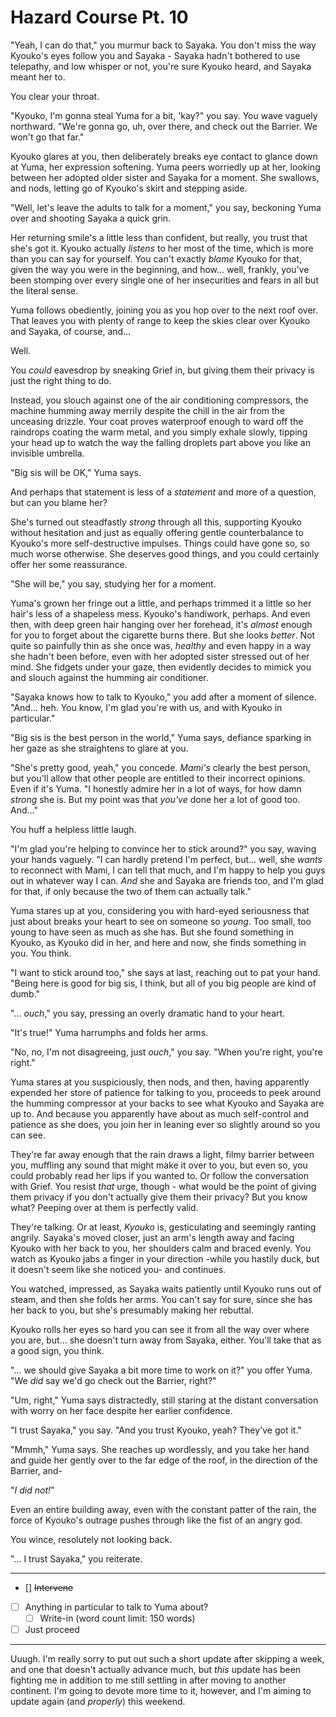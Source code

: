 # Hazard Course Pt. 10

"Yeah, I can do that," you murmur back to Sayaka. You don't miss the way Kyouko's eyes follow you and Sayaka - Sayaka hadn't bothered to use telepathy, and low whisper or not, you're sure Kyouko heard, and Sayaka meant her to.

You clear your throat.

"Kyouko, I'm gonna steal Yuma for a bit, 'kay?" you say. You wave vaguely northward. "We're gonna go, uh, over there, and check out the Barrier. We won't go that far."

Kyouko glares at you, then deliberately breaks eye contact to glance down at Yuma, her expression softening. Yuma peers worriedly up at her, looking between her adopted older sister and Sayaka for a moment. She swallows, and nods, letting go of Kyouko's skirt and stepping aside.

"Well, let's leave the adults to talk for a moment," you say, beckoning Yuma over and shooting Sayaka a quick grin.

Her returning smile's a little less than confident, but really, you trust that she's got it. Kyouko actually *listens* to her most of the time, which is more than you can say for yourself. You can't exactly *blame* Kyouko for that, given the way you were in the beginning, and how\... well, frankly, you've been stomping over every single one of her insecurities and fears in all but the literal sense.

Yuma follows obediently, joining you as you hop over to the next roof over. That leaves you with plenty of range to keep the skies clear over Kyouko and Sayaka, of course, and...

Well.

You *could* eavesdrop by sneaking Grief in, but giving them their privacy is just the right thing to do.

Instead, you slouch against one of the air conditioning compressors, the machine humming away merrily despite the chill in the air from the unceasing drizzle. Your coat proves waterproof enough to ward off the raindrops coating the warm metal, and you simply exhale slowly, tipping your head up to watch the way the falling droplets part above you like an invisible umbrella.

"Big sis will be OK," Yuma says.

And perhaps that statement is less of a *statement* and more of a question, but can you blame her?

She's turned out steadfastly *strong* through all this, supporting Kyouko without hesitation and just as equally offering gentle counterbalance to Kyouko's more self-destructive impulses. Things could have gone so, so much worse otherwise. She deserves good things, and you could certainly offer her some reassurance.

"She will be," you say, studying her for a moment.

Yuma's grown her fringe out a little, and perhaps trimmed it a little so her hair's less of a shapeless mess. Kyouko's handiwork, perhaps. And even then, with deep green hair hanging over her forehead, it's *almost* enough for you to forget about the cigarette burns there. But she looks *better*. Not quite so painfully thin as she once was, *healthy* and even happy in a way she hadn't been before, even with her adopted sister stressed out of her mind. She fidgets under your gaze, then evidently decides to mimick you and slouch against the humming air conditioner.

"Sayaka knows how to talk to Kyouko," you add after a moment of silence. "And... heh. You know, I'm glad you're with us, and with Kyouko in particular."

"Big sis is the best person in the world," Yuma says, defiance sparking in her gaze as she straightens to glare at you.

"She's pretty good, yeah," you concede. *Mami's* clearly the best person, but you'll allow that other people are entitled to their incorrect opinions. Even if it's Yuma. "I honestly admire her in a lot of ways, for how damn *strong* she is. But my point was that *you've* done her a lot of good too. And..."

You huff a helpless little laugh.

"I'm glad you're helping to convince her to stick around?" you say, waving your hands vaguely. "I can hardly pretend I'm perfect, but... well, she *wants* to reconnect with Mami, I can tell that much, and I'm happy to help you guys out in whatever way I can. *And* she and Sayaka are friends too, and I'm glad for that, if only because the two of them can actually talk."

Yuma stares up at you, considering you with hard-eyed seriousness that just about breaks your heart to see on someone so *young*. Too small, too young to have seen as much as she has. But she found something in Kyouko, as Kyouko did in her, and here and now, she finds something in you. You think.

"I want to stick around too," she says at last, reaching out to pat your hand. "Being here is good for big sis, I think, but all of you big people are kind of dumb."

"... *ouch*," you say, pressing an overly dramatic hand to your heart.

"It's true!" Yuma harrumphs and folds her arms.

"No, no, I'm not disagreeing, just *ouch*," you say. "When you're right, you're right."

Yuma stares at you suspiciously, then nods, and then, having apparently expended her store of patience for talking to you, proceeds to peek around the humming compressor at your backs to see what Kyouko and Sayaka are up to. And because you apparently have about as much self-control and patience as she does, you join her in leaning ever so slightly around so you can see.

They're far away enough that the rain draws a light, filmy barrier between you, muffling any sound that might make it over to you, but even so, you could probably read her lips if you wanted to. Or follow the conversation with Grief. You resist *that* urge, though - what would be the point of giving them privacy if you don't actually give them their privacy? But you know what? Peeping over at them is perfectly valid.

They're talking. Or at least, *Kyouko* is, gesticulating and seemingly ranting angrily. Sayaka's moved closer, just an arm's length away and facing Kyouko with her back to you, her shoulders calm and braced evenly. You watch as Kyouko jabs a finger in your direction -while you hastily duck, but it doesn't seem like she noticed you- and continues.

You watched, impressed, as Sayaka waits patiently until Kyouko runs out of steam, and then she folds her arms. You can't say for sure, since she has her back to you, but she's presumably making her rebuttal.

Kyouko rolls her eyes so hard you can see it from all the way over where you are, but... she doesn't turn away from Sayaka, either. You'll take that as a good sign, you think.

"... we should give Sayaka a bit more time to work on it?" you offer Yuma. "We *did* say we'd go check out the Barrier, right?"

"Um, right," Yuma says distractedly, still staring at the distant conversation with worry on her face despite her earlier confidence.

"I trust Sayaka," you say. "And you trust Kyouko, yeah? They've got it."

"Mmmh," Yuma says. She reaches up wordlessly, and you take her hand and guide her gently over to the far edge of the roof, in the direction of the Barrier, and-

"*I did not!*"

Even an entire building away, even with the constant patter of the rain, the force of Kyouko's outrage pushes through like the fist of an angry god.

You wince, resolutely not looking back.

"... I trust Sayaka," you reiterate.

---

- [] ~~Intervene~~
- [ ] Anything in particular to talk to Yuma about?
  - [ ] Write-in (word count limit: 150 words)
- [ ] Just proceed

---

Uuugh. I'm really sorry to put out such a short update after skipping a week, and one that doesn't actually advance much, but *this* update has been fighting me in addition to me still settling in after moving to another continent. I'm going to devote more time to it, however, and I'm aiming to update again (and *properly*) this weekend.
